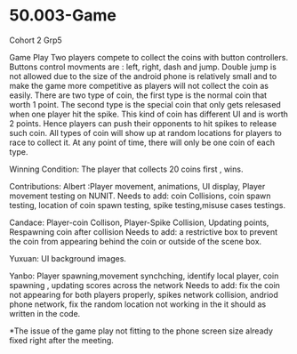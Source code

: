 # 50.003-Game

Cohort 2 Grp5

Game Play
Two players compete to collect the coins with button controllers. 
Buttons control movments are : left, right, dash and jump. Double jump is not allowed due to the size of the android phone is relatively small and to make the game more competitive as players will not collect the coin as easily.
There are two type of coin, the first type is the normal coin that worth 1 point. The second type is the special coin that only gets relesased when one player hit the spike. This kind of coin has different UI and is worth 2 points. Hence players can push their opponents to hit spikes to release such coin. All types of coin will show up at random locations for players to race to collect it. At any point of time, there will only be one coin of each type. 

Winning Condition:
The player that collects 20 coins first , wins. 

Contributions: 
Albert :Player movement, animations, UI display, Player movement testing on NUNIT.
Needs to add: coin Collisions, coin spawn testing, location of coin spawn testing, spike testing,misuse cases testings.

Candace: Player-coin Collison, Player-Spike Collision, Updating points, Respawning coin after collision
Needs to add: a restrictive box to prevent the coin from appearing behind the coin or outside of the scene box.

Yuxuan: UI background images. 

Yanbo: Player spawning,movement synchching, identify local player, coin spawning , updating scores across the network
Needs to add: fix the coin not appearing for both players properly, spikes network collision, andriod phone network, fix the random location not working in the it should as written in the code.


*The issue of the game play not fitting to the phone screen size already fixed right after the meeting.
